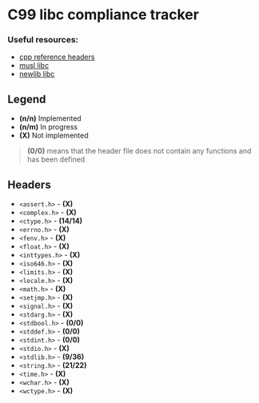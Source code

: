 # C99 libc compliance tracker

### Useful resources:
- [cpp reference headers](https://en.cppreference.com/w/c/header)
- [musl libc](https://git.musl-libc.org/cgit/musl/tree/)
- [newlib libc](https://sourceware.org/git/?p=newlib-cygwin.git;a=tree)

## Legend
- **(n/n)** Implemented
- **(n/m)** In progress
- **(X)** Not implemented

> **(0/0)** means that the header file does not contain any functions and has been defined

## Headers
- `<assert.h>` - **(X)**
- `<complex.h>` - **(X)**
- `<ctype.h>` - **(14/14)**
- `<errno.h>` - **(X)**
- `<fenv.h>` - **(X)**
- `<float.h>` - **(X)**
- `<inttypes.h>` - **(X)**
- `<iso646.h>` - **(X)**
- `<limits.h>` - **(X)**
- `<locale.h>` - **(X)**
- `<math.h>` - **(X)**
- `<setjmp.h>` - **(X)**
- `<signal.h>` - **(X)**
- `<stdarg.h>` - **(X)**
- `<stdbool.h>` - **(0/0)**
- `<stddef.h>` - **(0/0)**
- `<stdint.h>` - **(0/0)**
- `<stdio.h>` - **(X)**
- `<stdlib.h>` - **(9/36)**
- `<string.h>` - **(21/22)**
- `<time.h>` - **(X)**
- `<wchar.h>` - **(X)**
- `<wctype.h>` - **(X)**

